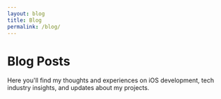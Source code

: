 ```yaml
---
layout: blog
title: Blog
permalink: /blog/
---
```


# Blog Posts

Here you'll find my thoughts and experiences on iOS development, tech industry insights, and updates about my projects. 